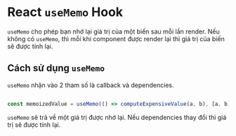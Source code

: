 # React `useMemo` Hook

`useMemo` cho phép bạn nhớ lại giá trị của một biến sau mỗi lần render. Nếu không có `useMemo`, thì mỗi khi component được render lại thì giá trị của biến sẽ được tính lại.

## Cách sử dụng `useMemo`

`useMemo` nhận vào 2 tham số là callback và dependencies.

```js

const memoizedValue = useMemo(() => computeExpensiveValue(a, b), [a, b]);
```

`useMemo` sẽ trả về một giá trị được nhớ lại. Nếu dependencies thay đổi thì giá trị sẽ được tính lại.
